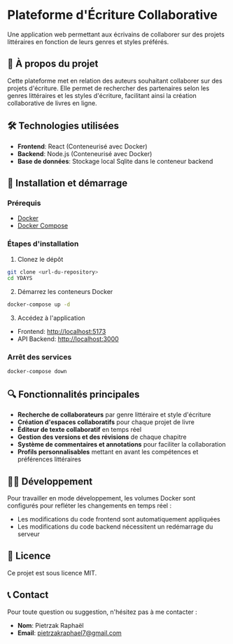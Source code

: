# Plateforme d'Écriture Collaborative

Une application web permettant aux écrivains de collaborer sur des projets littéraires en fonction de leurs genres et styles préférés.

## 📖 À propos du projet

Cette plateforme met en relation des auteurs souhaitant collaborer sur des projets d'écriture. Elle permet de rechercher des partenaires selon les genres littéraires et les styles d'écriture, facilitant ainsi la création collaborative de livres en ligne.

## 🛠️ Technologies utilisées

- **Frontend**: React (Conteneurisé avec Docker)
- **Backend**: Node.js (Conteneurisé avec Docker)
- **Base de données**: Stockage local Sqlite dans le conteneur backend

## 🚀 Installation et démarrage

### Prérequis

- [Docker](https://www.docker.com/get-started)
- [Docker Compose](https://docs.docker.com/compose/install/)

### Étapes d'installation

1. Clonez le dépôt

```bash
git clone <url-du-repository>
cd YDAYS
```

2. Démarrez les conteneurs Docker

```bash
docker-compose up -d
```

3. Accédez à l'application

- Frontend: <http://localhost:5173>
- API Backend: <http://localhost:3000>

### Arrêt des services

```bash
docker-compose down
```

## 🔍 Fonctionnalités principales

- **Recherche de collaborateurs** par genre littéraire et style d'écriture
- **Création d'espaces collaboratifs** pour chaque projet de livre
- **Éditeur de texte collaboratif** en temps réel
- **Gestion des versions et des révisions** de chaque chapitre
- **Système de commentaires et annotations** pour faciliter la collaboration
- **Profils personnalisables** mettant en avant les compétences et préférences littéraires

## 👨‍💻 Développement

Pour travailler en mode développement, les volumes Docker sont configurés pour refléter les changements en temps réel :

- Les modifications du code frontend sont automatiquement appliquées
- Les modifications du code backend nécessitent un redémarrage du serveur

## 📝 Licence

Ce projet est sous licence MIT.

## 📞 Contact

Pour toute question ou suggestion, n'hésitez pas à me contacter :

- **Nom**: Pietrzak Raphaël
- **Email**: <pietrzakraphael7@gmail.com>
